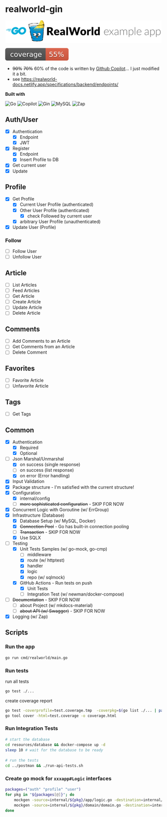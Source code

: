 # realworld-gin

![logo](resources/logo.png)

![coverage](https://raw.githubusercontent.com/ndy2/realworld-gin/badges/.badges/main/coverage.svg)

- ~~90%~~ ~~70%~~ 60% of the code is written by [Github Copilot](https://github.com/features/copilot)... I just modified
  it a bit.
- see https://realworld-docs.netlify.app/specifications/backend/endpoints/

**Built with**

![Go](https://img.shields.io/badge/Go-00ADD8?style=for-the-badge&logo=go&logoColor=white)
![Copilot](https://img.shields.io/badge/Copilot-000000?style=for-the-badge&logo=github&logoColor=white)
![Gin](https://img.shields.io/badge/Gin-00ADD8?style=for-the-badge&logo=go&logoColor=white)
![MySQL](https://img.shields.io/badge/MySQL-4479A1?style=for-the-badge&logo=mysql&logoColor=white)
![Zap](https://img.shields.io/badge/Zap-00ADD8?style=for-the-badge&logo=go&logoColor=white)

## Auth/User

- [x] Authentication
    - [x] Endpoint
    - [x] JWT
- [x] Register
    - [x] Endpoint
    - [x] Insert Profile to DB
- [x] Get current user
- [x] Update

## Profile

- [x] Get Profile
    - [x] Current User Profile (authenticated)
    - [x] Other User Profile (authenticated)
        - [x] check Followed by current user
    - [x] arbitrary User Profile (unauthenticated)
- [x] Update User (Profile)

### Follow

- [ ] Follow User
- [ ] Unfollow User

## Article

- [ ] List Articles
- [ ] Feed Articles
- [ ] Get Article
- [ ] Create Article
- [ ] Update Article
- [ ] Delete Article

## Comments

- [ ] Add Comments to an Article
- [ ] Get Comments from an Article
- [ ] Delete Comment

## Favorites

- [ ] Favorite Article
- [ ] Unfavorite Article

## Tags

- [ ] Get Tags

## Common

- [x] Authentication
    - [x] Required
    - [x] Optional
- [ ] Json Marshal/Unmarshal
    - [x] on success (single response)
    - [ ] on success (list response)
    - [x] on error (Error handling)
- [x] Input Validation
- [x] Package structure - I'm satisfied with the current structure!
- [x] Configuration
    - [x] internal/config
    - [ ] ~~more sophisticated configuration~~ - SKIP FOR NOW
- [x] Concurrent Logic with Goroutine (w/ ErrGroup)
- [x] Infrastructure (Database)
    - [x] Database Setup (w/ MySQL, Docker)
    - [x] ~~Connection Pool~~ - Go has built-in connection pooling
    - [ ] ~~Transaction~~ - SKIP FOR NOW
    - [x] Use SQLX
- [ ] Testing
    - [x] Unit Tests Samples (w/ go-mock, go-cmp)
        - [ ] middleware
        - [x] route (w/ httptest)
        - [x] handler
        - [x] logic
        - [x] repo (w/ sqlmock)
    - [x] GitHub Actions - Run tests on push
        - [x] Unit Tests
        - [ ] Integration Test (w/ newman/docker-compose)
- [ ] ~~Documentation~~ - SKIP FOR NOW
    - [ ] about Project (w/ mkdocs-material)
    - [ ] ~~about API (w/ Swagger)~~ - SKIP FOR NOW
- [x] Logging (w/ Zap)

## Scripts

### Run the app

```bash
go run cmd/realworld/main.go
```

### Run tests

run all tests

```bash
go test ./...
```

create coverage report

```bash
go test -coverprofile=test.coverage.tmp  -coverpkg=$(go list ./... | paste -sd ',' -) ./...  && cat test.coverage.tmp | grep -v 'mock' > test.coverage && go tool cover -func test.coverage
go tool cover -html=test.coverage -o coverage.html
```

### Run Integration Tests

```bash
# start the database 
cd resources/database && docker-compose up -d 
sleep 10 # wait for the database to be ready

# run the tests
cd ../postman && ./run-api-tests.sh
```

### Create go mock for `xxxapp#Logic` interfaces

```bash
packages=("auth" "profile" "user")
for pkg in "${packages[@]}"; do
    mockgen -source=internal/${pkg}/app/logic.go -destination=internal/${pkg}/app/logic_mock.go -package=app
    mockgen -source=internal/${pkg}/domain/domain.go -destination=internal/${pkg}/domain/mock_repo.go -package=domain
done
```
